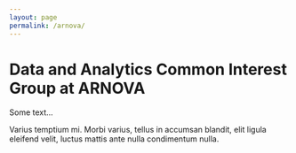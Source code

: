 ```yaml
---
layout: page
permalink: /arnova/
---
```


# Data and Analytics Common Interest Group at ARNOVA

Some text...


Varius temptium mi. Morbi varius, tellus in accumsan blandit, elit ligula eleifend velit, luctus mattis ante nulla condimentum nulla.
